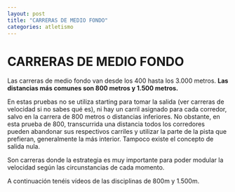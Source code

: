 ```yaml
---
layout: post
title: "CARRERAS DE MEDIO FONDO"
categories: atletismo
---
```


# CARRERAS DE MEDIO FONDO

Las carreras de medio fondo van desde los 400 hasta los 3.000 metros. **Las distancias más comunes son 800 metros y 1.500 metros.**

En estas pruebas no se utiliza starting para tomar la salida (ver carreras de velocidad si no sabes qué es), ni hay un carril asignado para cada corredor, salvo en la carrera de 800 metros o distancias inferiores. No obstante, en esta prueba de 800, transcurrida una distancia todos los corredores pueden abandonar sus respectivos carriles y utilizar la parte de la pista que prefieran, generalmente la más interior. Tampoco existe el concepto de salida nula.

Son carreras donde la estrategia es muy importante para poder modular la velocidad según las circunstancias de cada momento.

A continuación tenéis vídeos de las disciplinas de 800m y 1.500m.
